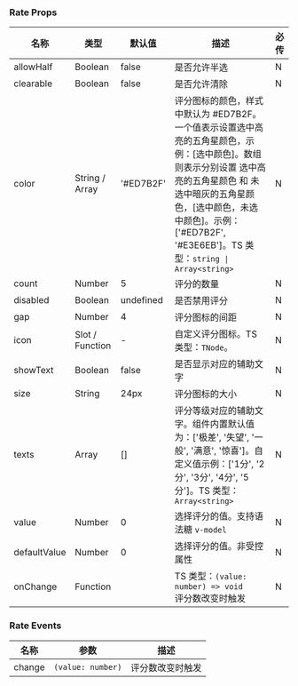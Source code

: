 ### Rate Props

名称 | 类型 | 默认值 | 描述 | 必传
-- | -- | -- | -- | --
allowHalf | Boolean | false | 是否允许半选 | N
clearable | Boolean | false | 是否允许清除 | N
color | String / Array | '#ED7B2F' | 评分图标的颜色，样式中默认为 #ED7B2F。一个值表示设置选中高亮的五角星颜色，示例：[选中颜色]。数组则表示分别设置 选中高亮的五角星颜色 和 未选中暗灰的五角星颜色，[选中颜色，未选中颜色]。示例：['#ED7B2F', '#E3E6EB']。TS 类型：`string \| Array<string>` | N
count | Number | 5 | 评分的数量 | N
disabled | Boolean | undefined | 是否禁用评分 | N
gap | Number | 4 | 评分图标的间距 | N
icon | Slot / Function | - | 自定义评分图标。TS 类型：`TNode`。 | N
showText | Boolean | false | 是否显示对应的辅助文字 | N
size | String | 24px | 评分图标的大小 | N
texts | Array | [] | 评分等级对应的辅助文字。组件内置默认值为：['极差', '失望', '一般', '满意', '惊喜']。自定义值示例：['1分', '2分', '3分', '4分', '5分']。TS 类型：`Array<string>` | N
value | Number | 0 | 选择评分的值。支持语法糖 `v-model` | N
defaultValue | Number | 0 | 选择评分的值。非受控属性 | N
onChange | Function |  | TS 类型：`(value: number) => void`<br/>评分数改变时触发 | N

### Rate Events

名称 | 参数 | 描述
-- | -- | --
change | `(value: number)` | 评分数改变时触发